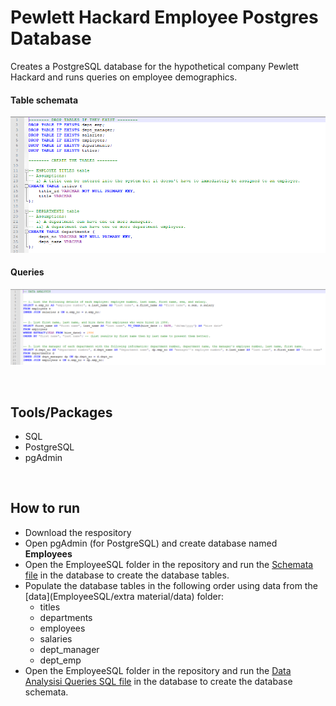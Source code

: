 # Pewlett Hackard Employee Postgres Database
Creates a PostgreSQL database for the hypothetical company Pewlett Hackard and runs queries on employee demographics.

#### Table schemata
![schemata](images/schemata.PNG)

#### Queries
![queries](images/queries.PNG)

<br>

## Tools/Packages
- SQL
- PostgreSQL
- pgAdmin

<br>

## How to run
- Download the respository
- Open pgAdmin (for PostgreSQL) and create database named **Employees**
- Open the EmployeeSQL folder in the repository and run the [Schemata file](EmployeeSQL/Schemata.SQL) in the database to create the database tables.
- Populate the database tables in the following order using data from the [data](EmployeeSQL/extra material/data) folder:
  - titles
  - departments
  - employees
  - salaries
  - dept_manager
  - dept_emp
- Open the EmployeeSQL folder in the repository and run the [Data Analysisi Queries SQL file](EmployeeSQL/Data-Analysis-Queries.SQL) in the database to create the database schemata.
